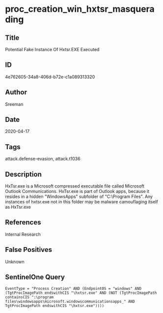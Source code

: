 # proc_creation_win_hxtsr_masquerading

## Title
Potential Fake Instance Of Hxtsr.EXE Executed

## ID
4e762605-34a8-406d-b72e-c1a089313320

## Author
Sreeman

## Date
2020-04-17

## Tags
attack.defense-evasion, attack.t1036

## Description
HxTsr.exe is a Microsoft compressed executable file called Microsoft Outlook Communications.
HxTsr.exe is part of Outlook apps, because it resides in a hidden "WindowsApps" subfolder of "C:\Program Files".
Any instances of hxtsr.exe not in this folder may be malware camouflaging itself as HxTsr.exe


## References
Internal Research

## False Positives
Unknown

## SentinelOne Query
```
EventType = "Process Creation" AND (EndpointOS = "windows" AND (TgtProcImagePath endswithCIS "\hxtsr.exe" AND (NOT (TgtProcImagePath containsCIS ":\program files\windowsapps\microsoft.windowscommunicationsapps_" AND TgtProcImagePath endswithCIS "\hxtsr.exe"))))

```